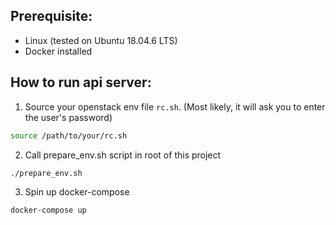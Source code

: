 ## Prerequisite:
- Linux (tested on Ubuntu 18.04.6 LTS)
- Docker installed

## How to run api server:

1) Source your openstack env file `rc.sh`. (Most likely, it will ask you to enter the user's password)
```bash
source /path/to/your/rc.sh
```

2) Call prepare_env.sh script in root of this project
```bash
./prepare_env.sh
```

3) Spin up docker-compose
```bash
docker-compose up
```

